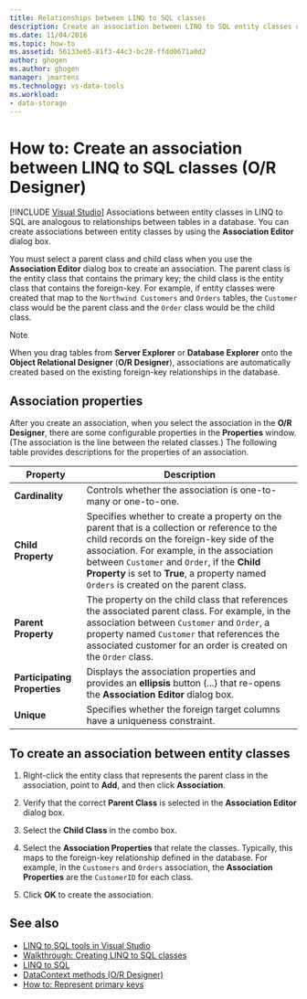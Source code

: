 ```yaml
---
title: Relationships between LINQ to SQL classes
description: Create an association between LINQ to SQL entity classes using the Association Editor dialog box in Object Relational Designer (O/R Designer).
ms.date: 11/04/2016
ms.topic: how-to
ms.assetid: 56133e65-81f3-44c3-bc28-ffdd0671a0d2
author: ghogen
ms.author: ghogen
manager: jmartens
ms.technology: vs-data-tools
ms.workload:
- data-storage
---
```

# How to: Create an association between LINQ to SQL classes (O/R Designer)

 [!INCLUDE [Visual Studio](~/includes/applies-to-version/vs-windows-only.md)]
Associations between entity classes in LINQ to SQL are analogous to relationships between tables in a database. You can create associations between entity classes by using the **Association Editor** dialog box.

You must select a parent class and child class when you use the **Association Editor** dialog box to create an association. The parent class is the entity class that contains the primary key; the child class is the entity class that contains the foreign-key. For example, if entity classes were created that map to the `Northwind Customers` and `Orders` tables, the `Customer` class would be the parent class and the `Order` class would be the child class.

> [!NOTE]
> When you drag tables from **Server Explorer** or **Database Explorer** onto the **Object Relational Designer** (**O/R Designer**), associations are automatically created based on the existing foreign-key relationships in the database.

## Association properties
After you create an association, when you select the association in the **O/R Designer**, there are some configurable properties in the **Properties** window. (The association is the line between the related classes.) The following table provides descriptions for the properties of an association.

|Property|Description|
|--------------|-----------------|
|**Cardinality**|Controls whether the association is one-to-many or one-to-one.|
|**Child Property**|Specifies whether to create a property on the parent that is a collection or reference to the child records on the foreign-key side of the association. For example, in the association between `Customer` and `Order`, if the **Child Property** is set to **True**, a property named `Orders` is created on the parent class.|
|**Parent Property**|The property on the child class that references the associated parent class. For example, in the association between `Customer` and `Order`, a property named `Customer` that references the associated customer for an order is created on the `Order` class.|
|**Participating Properties**|Displays the association properties and provides an **ellipsis** button (...) that re-opens the **Association Editor** dialog box.|
|**Unique**|Specifies whether the foreign target columns have a uniqueness constraint.|

## To create an association between entity classes

1. Right-click the entity class that represents the parent class in the association, point to **Add**, and then click **Association**.

2. Verify that the correct **Parent Class** is selected in the **Association Editor** dialog box.

3. Select the **Child Class** in the combo box.

4. Select the **Association Properties** that relate the classes. Typically, this maps to the foreign-key relationship defined in the database. For example, in the `Customers` and `Orders` association, the **Association Properties** are the `CustomerID` for each class.

5. Click **OK** to create the association.

## See also

- [LINQ to SQL tools in Visual Studio](../data-tools/linq-to-sql-tools-in-visual-studio2.md)
- [Walkthrough: Creating LINQ to SQL classes](how-to-create-linq-to-sql-classes-mapped-to-tables-and-views-o-r-designer.md)
- [LINQ to SQL](/dotnet/framework/data/adonet/sql/linq/index)
- [DataContext methods (O/R Designer)](../data-tools/datacontext-methods-o-r-designer.md)
- [How to: Represent primary keys](/dotnet/framework/data/adonet/sql/linq/how-to-represent-primary-keys)
